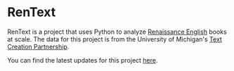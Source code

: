 # RenText

RenText is a project that uses Python to analyze [Renaissance English](https://en.wikipedia.org/wiki/English_Renaissance) books at scale. The data for this project is from the University of Michigan's [Text Creation Partnership](https://en.wikipedia.org/wiki/English_Renaissance).

You can find the latest updates for this project [here](https://benbarksdale.netlify.app/code/rentext/).
